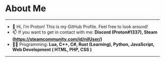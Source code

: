# About Me
---------------------------------------------------------------------------------------------------------------------------------
- 👋 Hi, I’m Proton! This is my GitHub Profile. Feel free to look around!
- 📫 If you want to get in contact with me: **Discord (Proton#1337), Steam (https://steamcommunity.com/id/nilUser/)**
- 👨‍💻 Programming: **Lua, C++, C#, Rust (Learning), Python, JavaScript, Web Development ( HTML, PHP, CSS )**
---------------------------------------------------------------------------------------------------------------------------------
